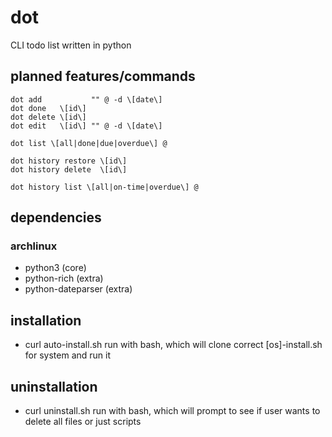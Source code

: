 # dot

CLI todo list written in python

## planned features/commands

```
dot add           "" @ -d \[date\]
dot done   \[id\]
dot delete \[id\]
dot edit   \[id\] "" @ -d \[date\]

dot list \[all|done|due|overdue\] @

dot history restore \[id\]
dot history delete  \[id\]

dot history list \[all|on-time|overdue\] @
```

## dependencies

### archlinux
* python3           (core)
* python-rich       (extra)
* python-dateparser (extra)

## installation

* curl auto-install.sh run with bash, which will clone correct \[os\]-install.sh for system and run it

## uninstallation

* curl uninstall.sh run with bash, which will prompt to see if user wants to delete all files or just scripts
